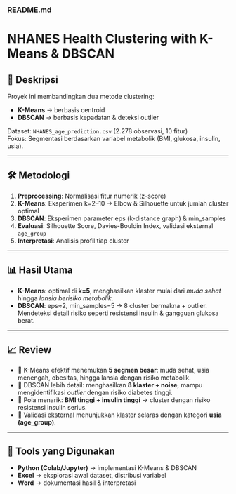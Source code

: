 ### README.md

# NHANES Health Clustering with K-Means & DBSCAN

## 📖 Deskripsi
Proyek ini membandingkan dua metode clustering:
- **K-Means** → berbasis centroid
- **DBSCAN** → berbasis kepadatan & deteksi outlier

Dataset: `NHANES_age_prediction.csv` (2.278 observasi, 10 fitur)  
Fokus: Segmentasi berdasarkan variabel metabolik (BMI, glukosa, insulin, usia).  

---

## 🛠️ Metodologi
1. **Preprocessing**: Normalisasi fitur numerik (z-score)  
2. **K-Means**: Eksperimen k=2–10 → Elbow & Silhouette untuk jumlah cluster optimal  
3. **DBSCAN**: Eksperimen parameter eps (k-distance graph) & min_samples  
4. **Evaluasi**: Silhouette Score, Davies-Bouldin Index, validasi eksternal `age_group`  
5. **Interpretasi**: Analisis profil tiap cluster  

---

## 📊 Hasil Utama
- **K-Means**: optimal di **k=5**, menghasilkan klaster mulai dari *muda sehat* hingga *lansia berisiko metabolik*.  
- **DBSCAN**: eps≈2, min_samples=5 → 8 cluster bermakna + outlier. Mendeteksi detail risiko seperti resistensi insulin & gangguan glukosa berat.  

---

## 📈 Review
- 📍 K-Means efektif menemukan **5 segmen besar**: muda sehat, usia menengah, obesitas, hingga lansia dengan risiko metabolik.  
- 🚨 DBSCAN lebih detail: menghasilkan **8 klaster + noise**, mampu mengidentifikasi *outlier* dengan risiko diabetes tinggi.  
- 🧬 Pola menarik: **BMI tinggi + insulin tinggi** → cluster dengan risiko resistensi insulin serius.  
- 👥 Validasi eksternal menunjukkan klaster selaras dengan kategori **usia (age_group)**.  

---

## 🧰 Tools yang Digunakan
- **Python (Colab/Jupyter)** → implementasi K-Means & DBSCAN  
- **Excel** → eksplorasi awal dataset, distribusi variabel  
- **Word** → dokumentasi hasil & interpretasi  
